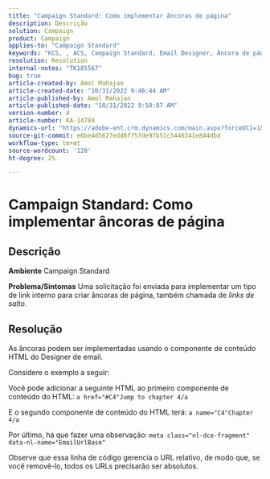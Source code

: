 ```yaml
---
title: "Campaign Standard: Como implementar âncoras de página"
description: Descrição
solution: Campaign
product: Campaign
applies-to: "Campaign Standard"
keywords: "KCS, , ACS, Campaign Standard, Email Designer, Âncora de página"
resolution: Resolution
internal-notes: "TK185567"
bug: true
article-created-by: Amol Mahajan
article-created-date: "10/31/2022 9:46:44 AM"
article-published-by: Amol Mahajan
article-published-date: "10/31/2022 9:50:07 AM"
version-number: 4
article-number: KA-14784
dynamics-url: "https://adobe-ent.crm.dynamics.com/main.aspx?forceUCI=1&pagetype=entityrecord&etn=knowledgearticle&id=3fe073ea-0059-ed11-9561-6045bd006079"
source-git-commit: e6be4d5627edd8f75fde97b51c5446341e844dbd
workflow-type: tm+mt
source-wordcount: '120'
ht-degree: 2%

---
```


# Campaign Standard: Como implementar âncoras de página

## Descrição

<b>Ambiente</b>
Campaign Standard


<b>Problema/Sintomas</b>
Uma solicitação foi enviada para implementar um tipo de link interno para criar âncoras de página, também chamada de *links de salto*.


## Resolução


As âncoras podem ser implementadas usando o componente de conteúdo HTML do Designer de email.

Considere o exemplo a seguir:

Você pode adicionar a seguinte HTML ao primeiro componente de conteúdo do HTML:
`a href="#C4"Jump to chapter 4/a`

E o segundo componente de conteúdo do HTML terá:
`a name="C4"Chapter 4/a`

Por último, há que fazer uma observação:
`meta class="nl-dce-fragment" data-nl-name="EmailUrlBase"`

Observe que essa linha de código gerencia o URL relativo, de modo que, se você removê-lo, todos os URLs precisarão ser absolutos.

